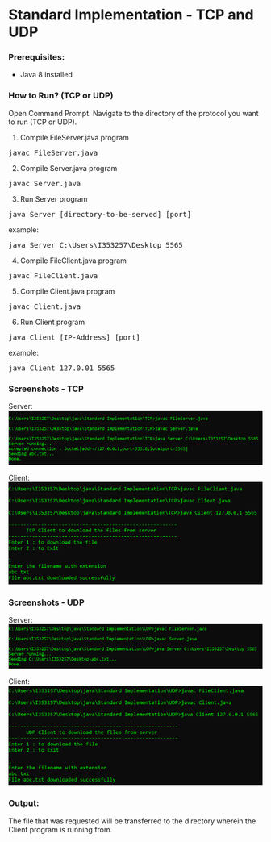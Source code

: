 # Standard Implementation - TCP and UDP

### Prerequisites:

* Java 8 installed

### How to Run? (TCP or UDP)

Open Command Prompt. Navigate to the directory of the protocol you want to run (TCP or UDP).

1. Compile FileServer.java program
<pre>javac FileServer.java</pre>
2. Compile Server.java program
<pre>javac Server.java</pre>

3. Run Server program
<pre>java Server [directory-to-be-served] [port]</pre>
example:
<pre>java Server C:\Users\I353257\Desktop 5565</pre>

4. Compile FileClient.java program
<pre>javac FileClient.java</pre>
5. Compile Client.java program
<pre>javac Client.java</pre>
6. Run Client program
<pre>java Client [IP-Address] [port]</pre>
example:
<pre>java Client 127.0.01 5565</pre>

### Screenshots - TCP

Server:<br>
![](images/TCP_Server.png)

Client:<br>
![](images/TCP_Client.png)

### Screenshots - UDP

Server:<br>
![](images/UDP_Server.png)

Client:<br>
![](images/UDP_Client.png)

### Output:

The file that was requested will be transferred to the directory wherein the Client program is running from.
